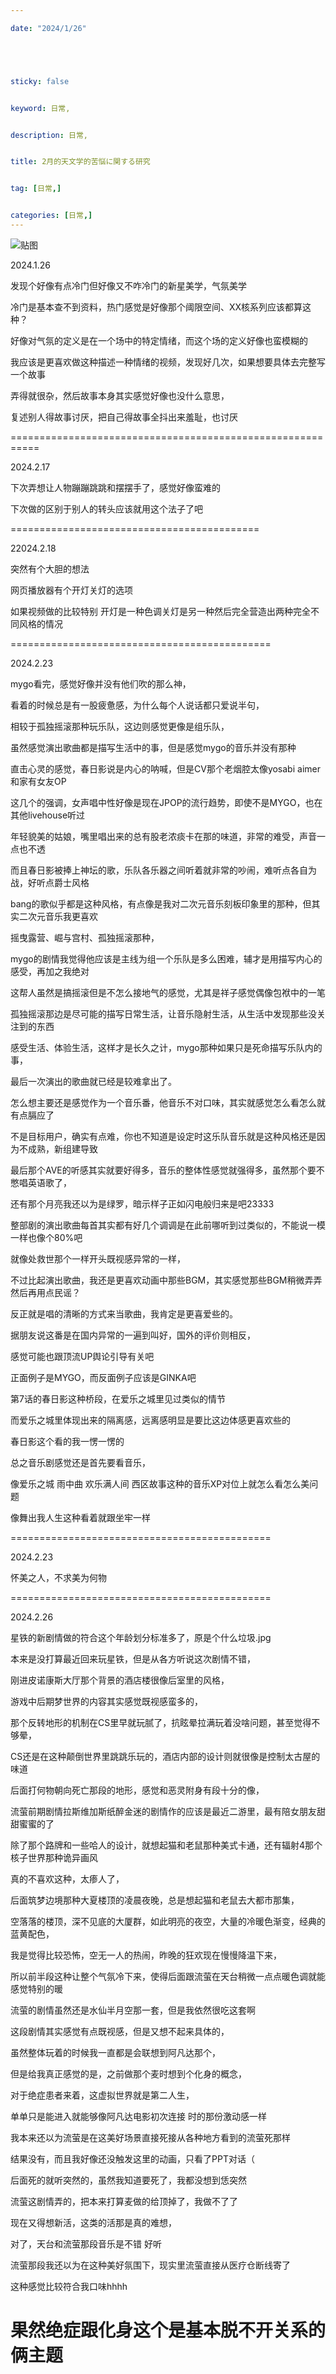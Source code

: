 ```yaml
---

date: "2024/1/26"





sticky: false


keyword: 日常,


description: 日常,


title: 2月的天文学的苦悩に関する研究


tag: [日常,]


categories: [日常,]
---
```

![贴图](https://cdn.donmai.us/original/6d/b3/__sakuraba_waka_waka_chan_wa_kyou_mo_azatoi_drawn_by_simamura_hibari__6db34072b18eca7d3cd499d390c23bab.jpg)

2024.1.26

发现个好像有点冷门但好像又不咋冷门的新星美学，气氛美学

冷门是基本查不到资料，热门感觉是好像那个阈限空间、XX核系列应该都算这种？

好像对气氛的定义是在一个场中的特定情绪，而这个场的定义好像也蛮模糊的

我应该是更喜欢做这种描述一种情绪的视频，发现好几次，如果想要具体去完整写一个故事

弄得就很杂，然后故事本身其实感觉好像也没什么意思，

复述别人得故事讨厌，把自己得故事全抖出来羞耻，也讨厌



===========================================================

2024.2.17

下次弄想让人物蹦蹦跳跳和摆摆手了，感觉好像蛮难的

下次做的区别于别人的转头应该就用这个法子了吧

===========================================

22024.2.18

突然有个大胆的想法

网页播放器有个开灯关灯的选项

如果视频做的比较特别 开灯是一种色调关灯是另一种然后完全营造出两种完全不同风格的情况

=============================================

2024.2.23

mygo看完，感觉好像并没有他们吹的那么神，

看着的时候总是有一股疲惫感，为什么每个人说话都只爱说半句，

相较于孤独摇滚那种玩乐队，这边则感觉更像是组乐队，

虽然感觉演出歌曲都是描写生活中的事，但是感觉mygo的音乐并没有那种

直击心灵的感觉，春日影说是内心的呐喊，但是CV那个老烟腔太像yosabi aimer和家有女友OP

这几个的强调，女声唱中性好像是现在JPOP的流行趋势，即使不是MYGO，也在其他livehouse听过

年轻貌美的姑娘，嘴里唱出来的总有股老浓痰卡在那的味道，非常的难受，声音一点也不透

而且春日影被捧上神坛的歌，乐队各乐器之间听着就非常的吵闹，难听点各自为战，好听点爵士风格

bang的歌似乎都是这种风格，有点像是我对二次元音乐刻板印象里的那种，但其实二次元音乐我更喜欢

摇曳露营、崛与宫村、孤独摇滚那种，

mygo的剧情我觉得他应该是主线为组一个乐队是多么困难，辅才是用描写内心的感受，再加之我绝对

这帮人虽然是搞摇滚但是不怎么接地气的感觉，尤其是祥子感觉偶像包袱中的一笔

孤独摇滚那边是尽可能的描写日常生活，让音乐隐射生活，从生活中发现那些没关注到的东西

感受生活、体验生活，这样才是长久之计，mygo那种如果只是死命描写乐队内的事，

最后一次演出的歌曲就已经是较难拿出了。

怎么想主要还是感觉作为一个音乐番，他音乐不对口味，其实就感觉怎么看怎么就有点膈应了

不是目标用户，确实有点难，你也不知道是设定时这乐队音乐就是这种风格还是因为不成熟，新组建导致

最后那个AVE的听感其实就要好得多，音乐的整体性感觉就强得多，虽然那个要不憋唱英语歌了，

还有那个月亮我还以为是绿罗，暗示样子正如闪电般归来是吧23333

整部剧的演出歌曲每首其实都有好几个调调是在此前哪听到过类似的，不能说一模一样也像个80%吧

就像处救世那个一样开头既视感异常的一样，

不过比起演出歌曲，我还是更喜欢动画中那些BGM，其实感觉那些BGM稍微弄弄然后再用点民谣？

反正就是唱的清晰的方式来当歌曲，我肯定是更喜爱些的。

据朋友说这番是在国内异常的一遍到叫好，国外的评价则相反，

感觉可能也跟顶流UP舆论引导有关吧

正面例子是MYGO，而反面例子应该是GINKA吧

第7话的春日影这种桥段，在爱乐之城里见过类似的情节

而爱乐之城里体现出来的隔离感，远离感明显是要比这边体感更喜欢些的

春日影这个看的我一愣一愣的

总之音乐剧感觉还是首先要看音乐，

像爱乐之城 雨中曲 欢乐满人间 西区故事这种的音乐XP对位上就怎么看怎么美问题

像舞出我人生这种看着就跟坐牢一样

=============================================

2024.2.23

怀美之人，不求美为何物

=============================================

2024.2.26

星铁的新剧情做的符合这个年龄划分标准多了，原是个什么垃圾.jpg

本来是没打算最近回来玩星铁，但是从各方听说这次剧情不错，

刚进皮诺康斯大厅那个背景的酒店楼很像后室里的风格，

游戏中后期梦世界的内容其实感觉既视感蛮多的，

那个反转地形的机制在CS里早就玩腻了，抗眩晕拉满玩着没啥问题，甚至觉得不够晕，

CS还是在这种颠倒世界里跳跳乐玩的，酒店内部的设计则就很像是控制太古屋的味道

后面打何物朝向死亡那段的地形，感觉和恶灵附身有段十分的像，

流萤前期剧情拉斯维加斯纸醉金迷的剧情作的应该是最近二游里，最有陪女朋友甜甜蜜蜜的了

除了那个路牌和一些哈人的设计，就想起猫和老鼠那种美式卡通，还有辐射4那个核子世界那种诡异画风

真的不喜欢这种，太瘆人了，

后面筑梦边境那种大夏楼顶的凌晨夜晚，总是想起猫和老鼠去大都市那集，

空落落的楼顶，深不见底的大厦群，如此明亮的夜空，大量的冷暖色渐变，经典的蓝黄配色，

我是觉得比较恐怖，空无一人的热闹，昨晚的狂欢现在慢慢降温下来，

所以前半段这种让整个气氛冷下来，使得后面跟流萤在天台稍微一点点暖色调就能感觉特别的暖

流萤的剧情虽然还是水仙半月空那一套，但是我依然很吃这套啊

这段剧情其实感觉有点既视感，但是又想不起来具体的，

虽然整体玩着的时候我一直都是会联想到阿凡达那个，

但是给我真正感觉的是，之前做那个麦时想到个化身的概念，

对于绝症患者来着，这虚拟世界就是第二人生，

单单只是能进入就能够像阿凡达电影初次连接 时的那份激动感一样

我本来还以为流萤是在这美好场景直接死接从各种地方看到的流萤死那样

结果没有，而且我好像还没触发这里的动画，只看了PPT对话（

后面死的就听突然的，虽然我知道要死了，我都没想到恁突然

流萤这剧情弄的，把本来打算麦做的给顶掉了，我做不了了

现在又得想新活，这类的活那是真的难想，

对了，天台和流萤那段音乐是不错 好听

流萤那段我还以为在这种美好氛围下，现实里流萤直接从医疗仓断线寄了

这种感觉比较符合我口味hhhh

果然绝症跟化身这个是基本脱不开关系的俩主题
=============================================